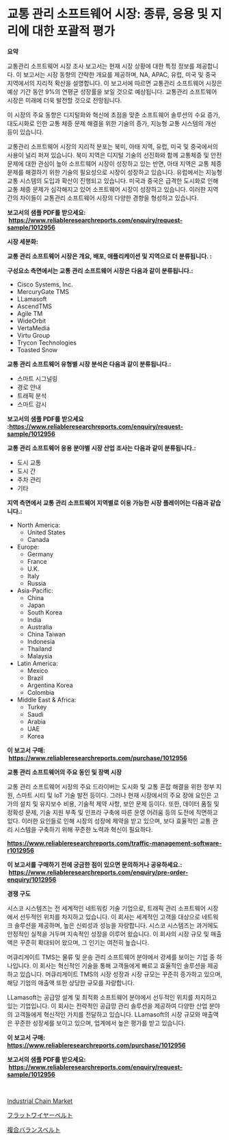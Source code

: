<p><h1>교통 관리 소프트웨어 시장: 종류, 응용 및 지리에 대한 포괄적 평가</h1></p><p><strong>요약</strong></p>
<p><p>교통관리 소프트웨어 시장 조사 보고서는 현재 시장 상황에 대한 특정 정보를 제공합니다. 이 보고서는 시장 동향의 간략한 개요를 제공하며, NA, APAC, 유럽, 미국 및 중국 지역에서의 지리적 확산을 설명합니다. 이 보고서에 따르면 교통관리 소프트웨어 시장은 예상 기간 동안 9%의 연평균 성장률을 보일 것으로 예상됩니다. 교통관리 소프트웨어 시장은 미래에 더욱 발전할 것으로 전망됩니다.</p><p>이 시장의 주요 동향은 디지털화와 혁신에 초점을 맞춘 소프트웨어 솔루션의 수요 증가, 대도시화로 인한 교통 체증 문제 해결을 위한 기술의 증가, 지능형 교통 시스템의 개선 등이 있습니다.</p><p>교통관리 소프트웨어 시장의 지리적 분포는 북미, 아태 지역, 유럽, 미국 및 중국에서의 사용이 널리 퍼져 있습니다. 북미 지역은 디지털 기술의 선진화와 함께 교통체증 및 안전 문제에 대한 관심이 높아 소프트웨어 시장이 성장하고 있는 반면, 아태 지역은 교통 체증 문제를 해결하기 위한 기술의 필요성으로 시장이 성장하고 있습니다. 유럽에서는 지능형 교통 시스템의 도입과 확산이 진행되고 있습니다. 미국과 중국은 급격한 도시화로 인해 교통 체증 문제가 심각해지고 있어 소프트웨어 시장이 성장하고 있습니다. 이러한 지역 간의 차이들이 교통관리 소프트웨어 시장의 다양한 경향을 형성하고 있습니다.</p></p>
<p><strong>보고서의 샘플 PDF를 받으세요: &nbsp;<a href="https://www.reliableresearchreports.com/enquiry/request-sample/1012956">https://www.reliableresearchreports.com/enquiry/request-sample/1012956</a></strong></p>
<p><strong>시장 세분화:</strong></p>
<p><strong> 교통 관리 소프트웨어 시장은 개요, 배포, 애플리케이션 및 지역으로 더 분류됩니다. :</strong></p>
<p><strong>구성요소 측면에서는 교통 관리 소프트웨어 시장은 다음과 같이 분류됩니다.:</strong></p>
<p><ul><li>Cisco Systems, Inc.</li><li>MercuryGate TMS</li><li>LLamasoft</li><li>AscendTMS</li><li>Agile TM</li><li>WideOrbit</li><li>VertaMedia</li><li>Virtu Group</li><li>Trycon Technologies</li><li>Toasted Snow</li></ul></p>
<p><strong> 교통 관리 소프트웨어 유형별 시장 분석은 다음과 같이 분류됩니다.:</strong></p>
<p><ul><li>스마트 시그널링</li><li>경로 안내</li><li>트래픽 분석</li><li>스마트 감시</li></ul></p>
<p><strong>보고서의 샘플 PDF를 받으세요 :<a href="https://www.reliableresearchreports.com/enquiry/request-sample/1012956">https://www.reliableresearchreports.com/enquiry/request-sample/1012956</a></strong></p>
<p><strong> 교통 관리 소프트웨어 응용 분야별 시장 산업 조사는 다음과 같이 분류됩니다.:</strong></p>
<p><ul><li>도시 교통</li><li>도시 간</li><li>주차 관리</li><li>기타</li></ul></p>
<p><strong>지역 측면에서 교통 관리 소프트웨어 지역별로 이용 가능한 시장 플레이어는 다음과 같습니다.:</strong></p>
<p><ul>
    <li>
        North America:
        <ul>
            <li>United States</li>
            <li>Canada</li>
        </ul>
    </li>
    <li>
        Europe:
        <ul>
            <li>Germany</li>
            <li>France</li>
            <li>U.K.</li>
            <li>Italy</li>
            <li>Russia</li>
        </ul>
    </li>
    <li>
        Asia-Pacific:
        <ul>
            <li>China</li>
            <li>Japan</li>
            <li>South Korea</li>
            <li>India</li>
            <li>Australia</li>
            <li>China Taiwan</li>
            <li>Indonesia</li>
            <li>Thailand</li>
            <li>Malaysia</li>
        </ul>
    </li>
    <li>
        Latin America:
        <ul>
            <li>Mexico</li>
            <li>Brazil</li>
            <li>Argentina Korea</li>
            <li>Colombia</li>
        </ul>
    </li>
    <li>
        Middle East & Africa:
        <ul>
            <li>Turkey</li>
            <li>Saudi</li>
            <li>Arabia</li>
            <li>UAE</li>
            <li>Korea</li>
        </ul>
    </li>
    </ul></p>
<p><strong>이 보고서 구매: &nbsp;<a href="https://www.reliableresearchreports.com/purchase/1012956">https://www.reliableresearchreports.com/purchase/1012956</a></strong></p>
<p><strong>교통 관리 소프트웨어의 주요 동인 및 장벽 시장</strong></p>
<p><p>교통 관리 소프트웨어 시장의 주요 드라이버는 도시화 및 교통 혼잡 해결을 위한 정부 지원, 스마트 시티 및 IoT 기술 발전 등이다. 그러나 현재 시장에서의 주요 장애 요인은 고가의 설치 및 유지보수 비용, 기술적 제약 사항, 보안 문제 등이다. 또한, 데이터 품질 및 정확성 문제, 기술 지원 부족 및 인프라 구축에 따른 운영 어려움 등의 도전에 직면하고 있다. 이러한 요인들로 인해 시장의 성장에 제약을 받고 있으며, 보다 효율적인 교통 관리 시스템을 구축하기 위해 꾸준한 노력과 혁신이 필요하다.</p></p>
<p><strong><a href="https://www.reliableresearchreports.com/traffic-management-software-r1012956">https://www.reliableresearchreports.com/traffic-management-software-r1012956</a></strong></p>
<p><strong>이 보고서를 구매하기 전에 궁금한 점이 있으면 문의하거나 공유하세요.: &nbsp;<a href="https://www.reliableresearchreports.com/enquiry/pre-order-enquiry/1012956">https://www.reliableresearchreports.com/enquiry/pre-order-enquiry/1012956</a></strong></p>
<p><strong>경쟁 구도</strong></p>
<p><p>시스코 시스템즈는 전 세계적인 네트워킹 기술 기업으로, 트래픽 관리 소프트웨어 시장에서 선두적인 위치를 차지하고 있습니다. 이 회사는 세계적인 고객을 대상으로 네트워크 솔루션을 제공하며, 높은 신뢰성과 성능을 자랑합니다. 시스코 시스템즈는 과거에도 안정적인 실적을 거두며 지속적인 성장을 이루어 왔습니다. 이 회사의 시장 규모 및 매출액은 꾸준히 확대되어 왔으며, 그 인기는 여전히 높습니다.</p><p>머큐리게이트 TMS는 물류 및 운송 관리 소프트웨어 분야에서 강세를 보이는 기업 중 하나입니다. 이 회사는 혁신적인 기술을 통해 고객들에게 빠르고 효율적인 솔루션을 제공하고 있습니다. 머큐리게이트 TMS의 시장 성장과 시장 규모는 꾸준히 증가하고 있으며, 해당 기업의 매출액 또한 상당한 규모를 자랑합니다.</p><p>LLamasoft는 공급망 설계 및 최적화 소프트웨어 분야에서 선두적인 위치를 차지하고 있는 기업입니다. 이 회사는 전략적인 공급망 관리 솔루션을 제공하여 다양한 산업 분야의 고객들에게 혁신적인 가치를 전달하고 있습니다. LLamasoft의 시장 규모와 매출액은 꾸준한 성장세를 보이고 있으며, 업계에서 높은 평가를 받고 있습니다.</p></p>
<p><strong>이 보고서 구매: &nbsp; <a href="https://www.reliableresearchreports.com/purchase/1012956">https://www.reliableresearchreports.com/purchase/1012956</a></strong></p>
<p><strong>보고서의 샘플 PDF를 받으세요: &nbsp;<a href="https://www.reliableresearchreports.com/enquiry/request-sample/1012956">https://www.reliableresearchreports.com/enquiry/request-sample/1012956</a></strong><strong></strong></p>
<p>&nbsp;</p>
<p><p><a href="https://github.com/mbisetmhermsr/Market-Research-Report-List-2/blob/main/industrial-chain-market.md">Industrial Chain Market</a></p><p><a href="https://github.com/laurenreichert/Market-Research-Report-List-1/blob/main/753858729499.md">フラットワイヤーベルト</a></p><p><a href="https://github.com/RodHoppe07/Market-Research-Report-List-1/blob/main/894402329500.md">複合バランスベルト</a></p></p>